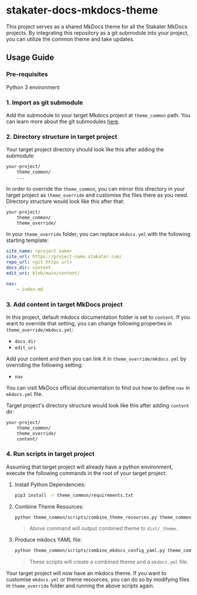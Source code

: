# stakater-docs-mkdocs-theme

This project serves as a shared MkDocs theme for all the Stakater MkDocs projects. By integrating this repository as a git submodule into your project, you can utilize the common theme and take updates.

## Usage Guide

### Pre-requisites

Python 3 environment

### 1. Import as git submodule

Add the submodule to your target Mkdocs project at `theme_common` path. You can learn more about the git submodules [here](https://git-scm.com/book/en/v2/Git-Tools-Submodules).

### 2. Directory structure in target project

Your target project directory should look like this after adding the submodule:

```sh
your-project/
    theme_common/
    ...
```

In order to override the `theme_common`, you can mirror this directory in your target project as `theme_override` and customise the files there as you need. Directory structure would look like this after that:

```sh
your-project/
    theme_common/
    theme_override/
```

In your `theme_override` folder, you can replace `mkdocs.yml` with the following starting template:

```yaml
site_name: <project name>
site_url: https://project-name.stakater.com/
repo_url: <git https url>
docs_dir: content
edit_uri: blob/main/content/

nav:
    - index.md
```

### 3. Add content in target MkDocs project

In this project, default mkdocs documentation folder is set to `content`. If you want to override that setting, you can change following properties in `theme_override/mkdocs.yml`:

- `docs_dir`
- `edit_uri`

Add your content and then you can link it in `theme_override/mkdocs.yml` by overriding the following setting:

- `nav`

You can visit MkDocs official documentation to find out how to define `nav` in `mkdocs.yml` file.

Target project's directory structure would look like this after adding `content` dir:

```sh
your-project/
    theme_common/
    theme_override/
    content/
```

### 4. Run scripts in target project

Assuming that target project will already have a python environment,
execute the following commands in the root of your target project:

1. Install Python Dependencies:

    ```bash
    pip3 install -r theme_common/requirements.txt
    ```

1. Combine Theme Resources:

    ```bash
    python theme_common/scripts/combine_theme_resources.py theme_common/resources theme_override/resources dist/_theme
    ```

    > Above command will output combined theme to `dist/_theme`.

1. Produce mkdocs YAML file:

    ```bash
    python theme_common/scripts/combine_mkdocs_config_yaml.py theme_common/mkdocs.yml theme_override/mkdocs.yml mkdocs.yml
    ```

    > These scripts will create a combined theme and a `mkdocs.yml` file.

Your target project will now have an mkdocs theme. If you want to customise `mkdocs.yml` or theme resources, you can do so by modifying files in `theme_override` folder and running the above scripts again.
